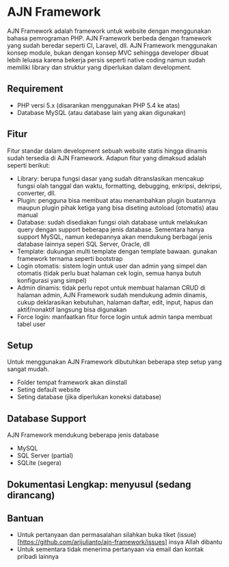 # AJN Framework
AJN Framework adalah framework untuk website dengan menggunakan bahasa pemrograman PHP. AJN Framework berbeda dengan framework yang sudah beredar seperti CI, Laravel, dll. AJN Framework menggunakan konsep module, bukan dengan konsep MVC sehingga developer dibuat lebih leluasa karena bekerja persis seperti native coding namun sudah memiliki library dan struktur yang diperlukan dalam development.


## Requirement
- PHP versi 5.x (disarankan menggunakan PHP 5.4 ke atas)
- Database MySQL (atau database lain yang akan digunakan)


## Fitur
Fitur standar dalam development sebuah website statis hingga dinamis sudah tersedia di AJN Framework. Adapun fitur yang dimaksud adalah seperti berikut:
- Library: berupa fungsi dasar yang sudah ditranslasikan mencakup fungsi olah tanggal dan waktu, formatting, debugging, enkripsi, dekripsi, converter, dll.
- Plugin: pengguna bisa membuat atau menambahkan plugin buatannya maupun plugin pihak ketiga yang bisa diseting autoload (otomatis) atau manual
- Database: sudah disediakan fungsi olah database untuk melakukan query dengan support beberapa jenis database. Sementara hanya support MySQL, namun kedepannya akan mendukung berbagai jenis database lainnya seperi SQL Server, Oracle, dll
- Template: dukungan multi template dengan template bawaan. gunakan framework ternama seperti bootstrap
- Login otomatis: sistem login untuk user dan admin yang simpel dan otomatis (tidak perlu buat halaman cek login, semua hanya butuh konfigurasi yang simpel)
- Admin dinamis: tidak perlu repot untuk membuat halaman CRUD di halaman admin, AJN Framework sudah mendukung admin dinamis, cukup deklarasikan kebutuhan, halaman daftar, edit, input, hapus dan aktif/nonaktif langsung bisa digunakan
- Force login: manfaatkan fitur force login untuk admin tanpa membuat tabel user


## Setup
Untuk menggunakan AJN Framework dibutuhkan beberapa step setup yang sangat mudah.
* Folder tempat framework akan diinstall
* Seting default website
* Seting database (jika diperlukan koneksi database)

## Database Support
AJN Framework mendukung beberapa jenis database
- MySQL
- SQL Server (partial)
- SQLite (segera)

## Dokumentasi Lengkap: menyusul (sedang dirancang)

## Bantuan
* Untuk pertanyaan dan permasalahan silahkan buka tiket (issue)[https://github.com/arijulianto/ajn-framework/issues] insya Allah dibantu
* Untuk sementara tidak menerima pertanyaan via email dan kontak pribadi lainnya
